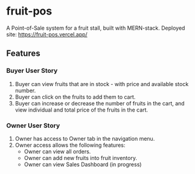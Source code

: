 # fruit-pos

A Point-of-Sale system for a fruit stall, built with MERN-stack.
Deployed site: https://fruit-pos.vercel.app/

## Features

### Buyer User Story

1. Buyer can view fruits that are in stock - with price and available stock number.
2. Buyer can click on the fruits to add them to cart.
3. Buyer can increase or decrease the number of fruits in the cart, and view individual and total price of the fruits in the cart.

### Owner User Story

1. Owner has access to Owner tab in the navigation menu.
2. Owner access allows the following features:
    - Owner can view all orders.
    - Owner can add new fruits into fruit inventory.
    - Owner can view Sales Dashboard (in progress)
